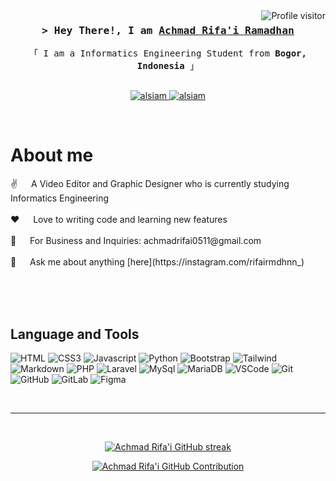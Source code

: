 <!--
<h2 align="center">
  Welcome to Al Siam World!
  <img src="https://media.giphy.com/media/hvRJCLFzcasrR4ia7z/giphy.gif" width="28">
</h2>
-->

<!--
<p align="center">
  <a href="https://github.com/alsiam"><img src="https://readme-typing-svg.herokuapp.com/?lines=Self%20Taught%20Programmer;Front%20End%20Developer;1.5%2B%20years%20of%20coding%20experience;Always%20learning%20new%20things&center=true&width=380&height=45"></a>
</p>

 -->

<a href="https://komarev.com/ghpvc/?username=achmadrmdhn">
  <img align="right" src="https://komarev.com/ghpvc/?username=achmadrmdhn&label=Visitors&color=0e75b6&style=flat" alt="Profile visitor" />
</a>


<!-- Intro  -->
<h3 align="center">
        <samp>&gt; Hey There!, I am
                <b><a target="_blank" href="https://github.com/achmadrmdhn">Achmad Rifa'i Ramadhan</a></b>
        </samp>
</h3>


<p align="center"> 
  <samp>
    「 I am a Informatics Engineering Student from <b>Bogor, Indonesia</b> 」
    <br>
    <br>
  </samp>
</p>

<p align="center">
 <a href="https://www.linkedin.com/in/achmad-rifa-i-ramadhan-b953b9239/" target="_blank">
  <img src="https://img.shields.io/badge/LinkedIn-0077B5?style=for-the-badge&logo=linkedin&logoColor=white" alt="alsiam"/>
 </a>
 <a href="https://instagram.com/rifairmdhnn_" target="_blank">
  <img src="https://img.shields.io/badge/Instagram-fe4164?style=for-the-badge&logo=instagram&logoColor=white" alt="alsiam" />
 </a> 
</p>
<br />

<!-- About Section -->
 # About me
 
<p>
 ✌️ &emsp; A Video Editor and Graphic Designer who is currently studying Informatics Engineering<br/><br/>
 ❤️ &emsp; Love to writing code and learning new features<br/><br/>
 📧 &emsp; For Business and Inquiries: achmadrifai0511@gmail.com<br/><br/>
 💬 &emsp; Ask me about anything [here](https://instagram.com/rifairmdhnn_)

</p>

<br/>
<br/>
<br/>

## Language and Tools

![HTML](https://img.shields.io/badge/HTML5-E34F26?style=for-the-badge&logo=html5&logoColor=white)
![CSS3](https://img.shields.io/badge/CSS3-1572B6?style=for-the-badge&logo=css3&logoColor=white)
![Javascript](https://img.shields.io/badge/Javascript-F0DB4F?style=for-the-badge&labelColor=black&logo=javascript&logoColor=F0DB4F)
![Python](https://img.shields.io/badge/Python-478ABD?style=for-the-badge&logo=python&logoColor=white)
![Bootstrap](https://img.shields.io/badge/Bootstrap-563D7C?style=for-the-badge&logo=bootstrap&logoColor=white)
![Tailwind](https://img.shields.io/badge/Tailwind_CSS-092749?style=for-the-badge&logo=tailwindcss&logoColor=06B6D4&labelColor=000000)
![Markdown](https://img.shields.io/badge/Markdown-000000?style=for-the-badge&logo=markdown&logoColor=white)
![PHP](https://img.shields.io/badge/PHP-7377AD?style=for-the-badge&logo=php&logoColor=white)
![Laravel](https://img.shields.io/badge/Laravel-EF3B2D?style=for-the-badge&logo=laravel&logoColor=white)
![MySql](https://img.shields.io/badge/MySql-00758F?style=for-the-badge&logo=mysql&logoColor=white)
![MariaDB](https://img.shields.io/badge/MariaDB-4E639B?style=for-the-badge&logo=mariadb&logoColor=white)
![VSCode](https://img.shields.io/badge/Visual_Studio-0078d7?style=for-the-badge&logo=visual%20studio&logoColor=white)
![Git](https://img.shields.io/badge/Git-F05032?style=for-the-badge&logo=git&logoColor=white)
![GitHub](https://img.shields.io/badge/GitHub-ffffff?style=for-the-badge&logo=github&logoColor=black)
![GitLab](https://img.shields.io/badge/GitLab-ffffff?style=for-the-badge&logo=gitlab&logoColor=orange)
![Figma](https://img.shields.io/badge/Figma-2943BC?style=for-the-badge&logo=figma&logoColor=white)


<br/>
<hr/>
<br/>

<p align="center">
  <a href="https://github.com/achmadrmdhn">
    <img src="https://github-readme-streak-stats.herokuapp.com/?user=achmadrmdhn&theme=highcontrast&border=E7F317&background=000000" alt="Achmad Rifa'i GitHub streak"/>
  </a>
</p>

<p align="center">
  <a href="https://github.com/achmadrmdhn">
    <img src="https://github-profile-summary-cards.vercel.app/api/cards/profile-details?username=achmadrmdhn&theme=highcontrast" alt="Achmad Rifa'i GitHub Contribution"/>
  </a>
</p>
